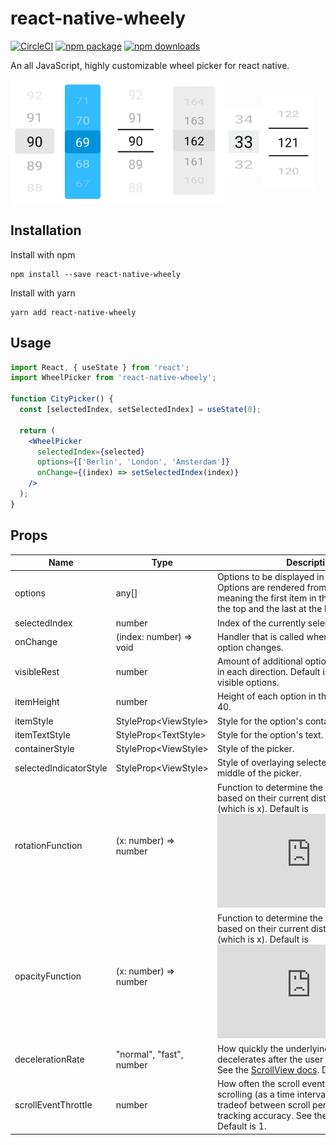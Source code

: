 # react-native-wheely

[![CircleCI](https://circleci.com/gh/erksch/react-native-wheely.svg?style=svg)](https://circleci.com/gh/erksch/react-native-wheely)
[![npm package](https://badge.fury.io/js/react-native-wheely.svg)](https://www.npmjs.com/package/react-native-wheely)
[![npm downloads](https://img.shields.io/npm/dm/react-native-wheely.svg)](https://www.npmjs.com/package/react-native-wheely)

An all JavaScript, highly customizable wheel picker for react native.

<img src="./screenshots/design_5_gray.jpg" align="center"  alt="drawing" height="200"/><img src="./screenshots/design_5_blue.jpg" align="center" alt="drawing" height="200"/><img src="./screenshots/design_5_plane.jpg" align="center"  alt="drawing" height="200" /><img src="./screenshots/design_5_gray_box.jpg" align="center" alt="drawing" height="200" /><img src="./screenshots/design_3_gray.jpg" align="center" alt="drawing" height="110" /><img src="./screenshots/design_3_plane.jpg" align="center" alt="drawing" height="150" />

## Installation

Install with npm

```
npm install --save react-native-wheely
```

Install with yarn

```
yarn add react-native-wheely
```

## Usage

```jsx
import React, { useState } from 'react';
import WheelPicker from 'react-native-wheely';

function CityPicker() {
  const [selectedIndex, setSelectedIndex] = useState(0);

  return (
    <WheelPicker
      selectedIndex={selected}
      options={['Berlin', 'London', 'Amsterdam']}
      onChange={(index) => setSelectedIndex(index)}
    />
  );
}
```

## Props

| Name                   | Type                     | Description                                                                                                                                                                                                                                                                       |
| ---------------------- | ------------------------ | --------------------------------------------------------------------------------------------------------------------------------------------------------------------------------------------------------------------------------------------------------------------------------- |
| options                | any[]                    | Options to be displayed in the wheel picker. Options are rendered from top to bottom, meaning the first item in the options will be at the top and the last at the bottom.                                                                                                        |
| selectedIndex          | number                   | Index of the currently selected option.                                                                                                                                                                                                                                           |
| onChange               | (index: number) => void  | Handler that is called when the selected option changes.                                                                                                                                                                                                                          |
| visibleRest            | number                   | Amount of additional options that are visible in each direction. Default is 2, resulting in 5 visible options.                                                                                                                                                                    |
| itemHeight             | number                   | Height of each option in the picker. Default is 40.                                                                                                                                                                                                                               |
| itemStyle              | StyleProp\<ViewStyle\>   | Style for the option's container.                                                                                                                                                                                                                                                 |
| itemTextStyle          | StyleProp\<TextStyle\>   | Style for the option's text.                                                                                                                                                                                                                                                      |
| containerStyle         | StyleProp\<ViewStyle\>   | Style of the picker.                                                                                                                                                                                                                                                              |
| selectedIndicatorStyle | StyleProp\<ViewStyle\>   | Style of overlaying selected-indicator in the middle of the picker.                                                                                                                                                                                                               |
| rotationFunction       | (x: number) => number    | Function to determine the x rotation of items based on their current distance to the center (which is x). Default is ![rotation equation](https://latex.codecogs.com/gif.latex?%5Csmall%20f%28x%29%20%3D%201%20-%20%5Cleft%20%28%201%5Cover2%20%5Cright%20%29%20%5E%7Bx%7D)       |
| opacityFunction        | (x: number) => number    | Function to determine the opacity of items based on their current distance to the center (which is x). Default is ![opacity equation](https://latex.codecogs.com/gif.latex?%5Csmall%20f%28x%29%20%3D%20%5Cleft%20%28%201%5Cover3%20%5Cright%20%29%20%5E%7Bx%7D)                   |
| decelerationRate       | "normal", "fast", number | How quickly the underlying scroll view decelerates after the user lifts their finger. See the [ScrollView docs](https://facebook.github.io/react-native/docs/scrollview.html#decelerationrate). Default is "fast".                                                                |
| scrollEventThrottle    | number                   | How often the scroll event will be fired while scrolling (as a time interval in ms). Impacts tradeof between scroll performance and tracking accuracy. See the [ScrollView docs](https://facebook.github.io/react-native/docs/scrollview.html#scrolleventthrottle). Default is 1. |
